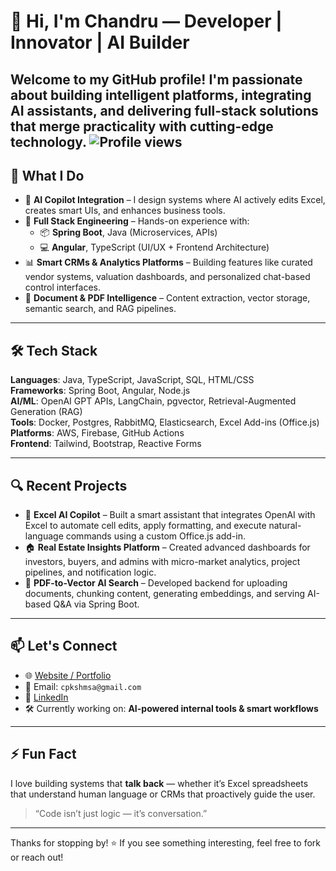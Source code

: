 

# 👋 Hi, I'm Chandru — Developer | Innovator | AI Builder

Welcome to my GitHub profile! I'm passionate about building **intelligent platforms**, integrating **AI assistants**, and delivering **full-stack solutions** that merge practicality with cutting-edge technology.
![Profile views](https://komarev.com/ghpvc/?username=chandru2301&style=flat&color=green)
---

## 🚀 What I Do

- 🧠 **AI Copilot Integration** – I design systems where AI actively edits Excel, creates smart UIs, and enhances business tools.
- 🔧 **Full Stack Engineering** – Hands-on experience with:
  - 📦 **Spring Boot**, Java (Microservices, APIs)
  - 💻 **Angular**, TypeScript (UI/UX + Frontend Architecture)
- 📊 **Smart CRMs & Analytics Platforms** – Building features like curated vendor systems, valuation dashboards, and personalized chat-based control interfaces.
- 📄 **Document & PDF Intelligence** – Content extraction, vector storage, semantic search, and RAG pipelines.

---

## 🛠 Tech Stack

**Languages**: Java, TypeScript, JavaScript, SQL, HTML/CSS  
**Frameworks**: Spring Boot, Angular, Node.js  
**AI/ML**: OpenAI GPT APIs, LangChain, pgvector, Retrieval-Augmented Generation (RAG)  
**Tools**: Docker, Postgres, RabbitMQ, Elasticsearch, Excel Add-ins (Office.js)  
**Platforms**: AWS, Firebase, GitHub Actions  
**Frontend**: Tailwind, Bootstrap, Reactive Forms

---

## 🔍 Recent Projects

- 🧩 **Excel AI Copilot** – Built a smart assistant that integrates OpenAI with Excel to automate cell edits, apply formatting, and execute natural-language commands using a custom Office.js add-in.
- 🏠 **Real Estate Insights Platform** – Created advanced dashboards for investors, buyers, and admins with micro-market analytics, project pipelines, and notification logic.
- 🧾 **PDF-to-Vector AI Search** – Developed backend for uploading documents, chunking content, generating embeddings, and serving AI-based Q&A via Spring Boot.

---

## 📫 Let's Connect

- 🌐 [Website / Portfolio](https://chandru-23.netlify.app)
- 📧 Email: `cpkshmsa@gmail.com`
- 💼 [LinkedIn](https://www.linkedin.com/in/chandru-v-13a822353/)
- 🛠 Currently working on: **AI-powered internal tools & smart workflows**

---

## ⚡ Fun Fact

I love building systems that **talk back** — whether it’s Excel spreadsheets that understand human language or CRMs that proactively guide the user.

> “Code isn’t just logic — it’s conversation.”

---

Thanks for stopping by! ⭐ If you see something interesting, feel free to fork or reach out!


<!--
**chandru2301/chandru2301** is a ✨ _special_ ✨ repository because its `README.md` (this file) appears on your GitHub profile.

Here are some ideas to get you started:

- 🔭 I’m currently working on ...
- 🌱 I’m currently learning ...
- 👯 I’m looking to collaborate on ...
- 🤔 I’m looking for help with ...
- 💬 Ask me about ...
- 📫 How to reach me: ...
- 😄 Pronouns: ...
- ⚡ Fun fact: ...
-->
